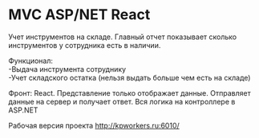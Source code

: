 # MVC ASP/NET React
Учет инструментов на складе. Главный отчет показывает сколько инструментов у сотрудника есть в наличии.

Функционал:</br>
-Выдача инструмента сотруднику</br>
-Учет складского остатка (нельзя выдать больше чем есть на складе)

Фронт: React. Представление только отображает данные. Отправляет данные на сервер и получает ответ. Вся логика на контроллере в ASP.NET

Рабочая версия проекта
http://kpworkers.ru:6010/
